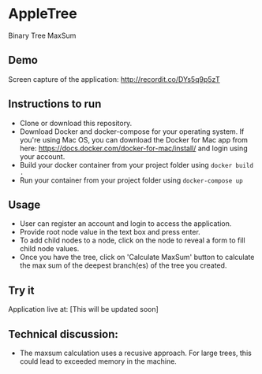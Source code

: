 # AppleTree
Binary Tree MaxSum

## Demo
Screen capture of the application: http://recordit.co/DYs5q9p5zT

## Instructions to run
- Clone or download this repository.
- Download Docker and docker-compose for your operating system. If you're using Mac OS, you can download the Docker for Mac app from here: https://docs.docker.com/docker-for-mac/install/ and login using your account.
- Build your docker container from your project folder using
 `docker build .`
- Run your container from your project folder using
 `docker-compose up`
 
## Usage
- User can register an account and login to access the application.
- Provide root node value in the text box and press enter.
- To add child nodes to a node, click on the node to reveal a form to fill child node values.
- Once you have the tree, click on 'Calculate MaxSum' button to calculate the max sum of the deepest branch(es) of the tree you created.

## Try it
Application live at: [This will be updated soon]

## Technical discussion:
- The maxsum calculation uses a recusive approach. For large trees, this could lead to exceeded memory in the machine.
